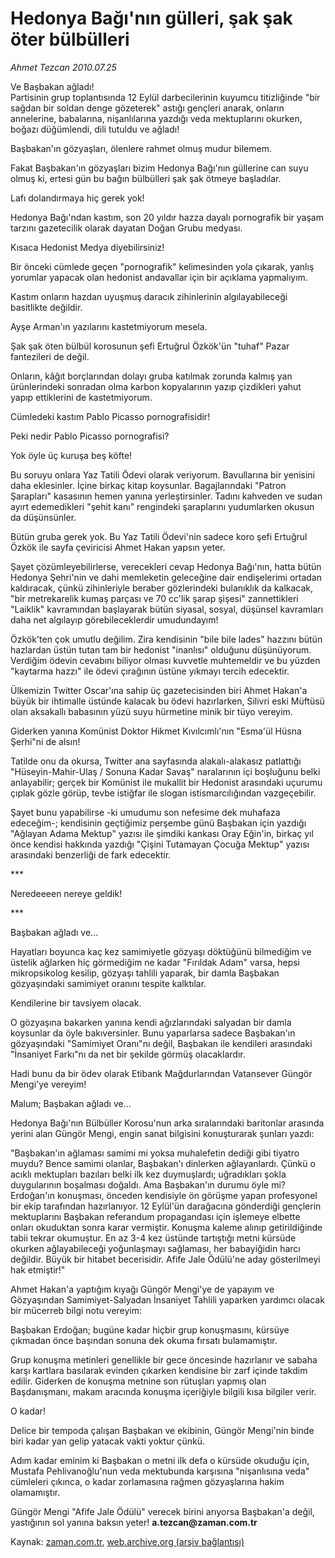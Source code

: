 # Hedonya Bağı'nın gülleri, şak şak öter bülbülleri

*Ahmet Tezcan 2010.07.25*

<td class="columnist-detail">
<p>Ve Başbakan ağladı!<br/>Partisinin grup toplantısında 12 Eylül darbecilerinin kuyumcu titizliğinde "bir sağdan bir soldan denge gözeterek" astığı gençleri anarak, onların annelerine, babalarına, nişanlılarına yazdığı veda mektuplarını okurken, boğazı düğümlendi, dili tutuldu ve ağladı!</p>
<p>
<div id="haberMetinDiv">
<p>Başbakan'ın gözyaşları, ölenlere rahmet olmuş mudur bilemem.
<p>Fakat Başbakan'ın gözyaşları bizim Hedonya Bağı'nın güllerine can suyu olmuş ki, ertesi gün bu bağın bülbülleri şak şak ötmeye başladılar.
<p>Lafı dolandırmaya hiç gerek yok!
<p>Hedonya Bağı'ndan kastım, son 20 yıldır hazza dayalı pornografik bir yaşam tarzını gazetecilik olarak dayatan Doğan Grubu medyası.
<p>Kısaca Hedonist Medya diyebilirsiniz!
<p>Bir önceki cümlede geçen "pornografik" kelimesinden yola çıkarak, yanlış yorumlar yapacak olan hedonist andavallar için bir açıklama yapmalıyım.
<p>Kastım onların hazdan uyuşmuş daracık zihinlerinin algılayabileceği basitlikte değildir.
<p>Ayşe Arman'ın yazılarını kastetmiyorum mesela.
<p>Şak şak öten bülbül korosunun şefi Ertuğrul Özkök'ün "tuhaf" Pazar fantezileri de değil.
<p>Onların, kâğıt borçlarından dolayı gruba katılmak zorunda kalmış yan ürünlerindeki sonradan olma karbon kopyalarının yazıp çizdikleri yahut yapıp ettiklerini de kastetmiyorum.
<p>Cümledeki kastım Pablo Picasso pornografisidir!
<p>Peki nedir Pablo Picasso pornografisi?
<p>Yok öyle üç kuruşa beş köfte!
<p>Bu soruyu onlara Yaz Tatili Ödevi olarak veriyorum. Bavullarına bir yenisini daha eklesinler. İçine birkaç kitap koysunlar. Bagajlarındaki "Patron Şarapları" kasasının hemen yanına yerleştirsinler. Tadını kahveden ve sudan ayırt edemedikleri "şehit kanı" rengindeki şaraplarını yudumlarken okusun da düşünsünler.
<p>Bütün gruba gerek yok. Bu Yaz Tatili Ödevi'nin sadece koro şefi Ertuğrul Özkök ile sayfa çeviricisi Ahmet Hakan yapsın yeter.
<p>Şayet çözümleyebilirlerse, verecekleri cevap Hedonya Bağı'nın, hatta bütün Hedonya Şehri'nin ve dahi memleketin geleceğine dair endişelerimi ortadan kaldıracak, çünkü zihinleriyle beraber gözlerindeki bulanıklık da kalkacak, "bir metrekarelik kumaş parçası ve 70 cc'lik şarap şişesi" zannettikleri "Laiklik" kavramından başlayarak bütün siyasal, sosyal, düşünsel kavramları daha net algılayıp görebileceklerdir umudundayım!
<p>Özkök'ten çok umutlu değilim. Zira kendisinin "bile bile lades" hazzını bütün hazlardan üstün tutan tam bir hedonist "inanlısı" olduğunu düşünüyorum. Verdiğim ödevin cevabını biliyor olması kuvvetle muhtemeldir ve bu yüzden "kaytarma hazzı" ile ödevi çırağının üstüne yıkmayı tercih edecektir.
<p>Ülkemizin Twitter Oscar'ına sahip üç gazetecisinden biri Ahmet Hakan'a büyük bir ihtimalle üstünde kalacak bu ödevi hazırlarken, Silivri eski Müftüsü olan aksakallı babasının yüzü suyu hürmetine minik bir tüyo vereyim.
<p>Giderken yanına Komünist Doktor Hikmet Kıvılcımlı'nın "Esma'ül Hüsna Şerhi"ni de alsın!
<p>Tatilde onu da okursa, Twitter ana sayfasında alakalı-alakasız patlattığı "Hüseyin-Mahir-Ulaş / Sonuna Kadar Savaş" naralarının içi boşluğunu belki anlayabilir; gerçek bir Komünist ile mukallit bir Hedonist arasındaki uçurumu çıplak gözle görüp, tevbe istiğfar ile slogan istismarcılığından vazgeçebilir.
<p>Şayet bunu yapabilirse -ki umudumu son nefesime dek muhafaza edeceğim-; kendisinin geçtiğimiz perşembe günü Başbakan için yazdığı "Ağlayan Adama Mektup" yazısı ile şimdiki kankası Oray Eğin'in, birkaç yıl önce kendisi hakkında yazdığı "Çişini Tutamayan Çocuğa Mektup" yazısı arasındaki benzerliği de fark edecektir.
<p>***
<p>Neredeeeen nereye geldik!
<p>***
<p>Başbakan ağladı ve...
<p>Hayatları boyunca kaç kez samimiyetle gözyaşı döktüğünü bilmediğim ve üstelik ağlarken hiç görmediğim ne kadar "Fırıldak Adam" varsa, hepsi mikropsikolog kesilip, gözyaşı tahlili yaparak, bir damla Başbakan gözyaşındaki samimiyet oranını tespite kalktılar.
<p>Kendilerine bir tavsiyem olacak.
<p>O gözyaşına bakarken yanına kendi ağızlarındaki salyadan bir damla koysunlar da öyle bakıversinler. Bunu yaparlarsa sadece Başbakan'ın gözyaşındaki "Samimiyet Oranı"nı değil, Başbakan ile kendileri arasındaki "İnsaniyet Farkı"nı da net bir şekilde görmüş olacaklardır.
<p>Hadi bunu da bir ödev olarak Etibank Mağdurlarından Vatansever Güngör Mengi'ye vereyim!
<p>Malum; Başbakan ağladı ve...
<p>Hedonya Bağı'nın Bülbüller Korosu'nun arka sıralarındaki baritonlar arasında yerini alan Güngör Mengi, engin sanat bilgisini konuşturarak şunları yazdı:
<p>"Başbakan'ın ağlaması samimi mi yoksa muhalefetin dediği gibi tiyatro muydu? Bence samimi olanlar, Başbakan'ı dinlerken ağlayanlardı. Çünkü o acıklı mektupları bazıları belki ilk kez duymuşlardı; uğradıkları şokla duygularının boşalması doğaldı. Ama Başbakan'ın durumu öyle mi? Erdoğan'ın konuşması, önceden kendisiyle ön görüşme yapan profesyonel bir ekip tarafından hazırlanıyor. 12 Eylül'ün darağacına gönderdiği gençlerin mektuplarını Başbakan referandum propagandası için işlemeye elbette onları okuduktan sonra karar vermiştir. Konuşma kaleme alınıp getirildiğinde tabii tekrar okumuştur. En az 3-4 kez üstünde tartıştığı metni kürsüde okurken ağlayabileceği yoğunlaşmayı sağlaması, her babayiğidin harcı değildir. Büyük bir hitabet becerisidir. Afife Jale Ödülü'ne aday gösterilmeyi hak etmiştir!"
<p>Ahmet Hakan'a yaptığım kıyağı Güngör Mengi'ye de yapayım ve Gözyaşından Samimiyet-Salyadan İnsaniyet Tahlili yaparken yardımcı olacak bir mücerreb bilgi notu vereyim:
<p>Başbakan Erdoğan; bugüne kadar hiçbir grup konuşmasını, kürsüye çıkmadan önce başından sonuna dek okuma fırsatı bulamamıştır.
<p>Grup konuşma metinleri genellikle bir gece öncesinde hazırlanır ve sabaha karşı kartlara basılarak evinden çıkarken kendisine bir zarf içinde takdim edilir. Giderken de konuşma metnine son rütuşları yapmış olan Başdanışmanı, makam aracında konuşma içeriğiyle bilgili kısa bilgiler verir.
<p>O kadar!
<p>Delice bir tempoda çalışan Başbakan ve ekibinin, Güngör Mengi'nin binde biri kadar yan gelip yatacak vakti yoktur çünkü.
<p>Adım kadar eminim ki Başbakan o metni ilk defa o kürsüde okuduğu için, Mustafa Pehlivanoğlu'nun veda mektubunda karşısına "nişanlısına veda" cümleleri çıkınca, o kadar zorlamasına rağmen gözyaşlarına hakim olamamıştır.
<p>Güngör Mengi "Afife Jale Ödülü" verecek birini arıyorsa Başbakan'a değil, yastığının sol yanına baksın yeter! <b>a.tezcan@zaman.com.tr</b></p></p></p></p></p></p></p></p></p></p></p></p></p></p></p></p></p></p></p></p></p></p></p></p></p></p></p></p></p></p></p></p></p></p></p></p></p></p></p></div>
</p>
<a href="http://web.archive.org/web/20101224220043/mailto:/">
</a></td>

Kaynak: [zaman.com.tr](http://zaman.com.tr/yazar.do?yazino=1008402), [web.archive.org (arşiv bağlantısı)](http://web.archive.org/web/20101224220043/http://zaman.com.tr/yazar.do?yazino=1008402)
